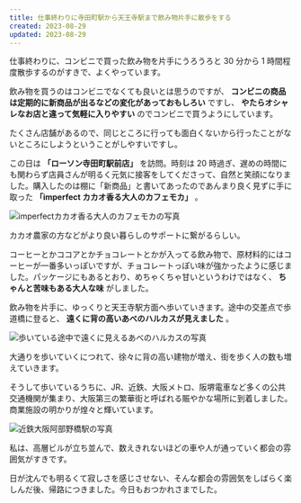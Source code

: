 ```yaml
---
title: 仕事終わりに寺田町駅から天王寺駅まで飲み物片手に散歩をする
created: 2023-08-29
updated: 2023-08-29
---
```


仕事終わりに、コンビニで買った飲み物を片手にうろうろと 30 分から 1 時間程度散歩するのがすきで、よくやっています。

飲み物を買うのはコンビニでなくても良いとは思うのですが、 **コンビニの商品は定期的に新商品が出るなどの変化があっておもしろい** ですし、 **やたらオシャレなお店と違って気軽に入りやすい** のでコンビニで買うようにしています。

たくさん店舗があるので、同じところに行っても面白くないから行ったことがないところにしようということがしやすいですし。

この日は **「ローソン寺田町駅前店」** を訪問。時刻は 20 時過ぎ、遅めの時間にも関わらず店員さんが明るく元気に接客をしてくださって、自然と笑顔になりました。購入したのは棚に「新商品」と書いてあったのであんまり良く見ずに手に取った **「imperfect カカオ香る大人のカフェモカ」** 。

![imperfectカカオ香る大人のカフェモカの写真](bf0d92d8-fbbd-4953-1a1c-c93c3e347d00)

カカオ農家の方などがより良い暮らしのサポートに繋がるらしい。

コーヒーとかココアとかチョコレートとかが入ってる飲み物で、原材料的にはコーヒーが一番多いっぽいですが、チョコレートっぽい味が強かったように感じました。パッケージにもあるとおり、めちゃくちゃ甘いというわけではなく、 **ちゃんと苦味もある大人な味** がしました。

飲み物を片手に、ゆっくりと天王寺駅方面へ歩いていきます。途中の交差点で歩道橋に登ると、 **遠くに背の高いあべのハルカスが見えました** 。

![歩いている途中で遠くに見えるあべのハルカスの写真](1cf1bbb1-fd9e-4ba7-2ef4-daa11d74c100)

大通りを歩いていくにつれて、徐々に背の高い建物が増え、街を歩く人の数も増えていきます。

そうして歩いているうちに、JR、近鉄、大阪メトロ、阪堺電車など多くの公共交通機関が集まり、大阪第三の繁華街と呼ばれる賑やかな場所に到着しました。商業施設の明かりが煌々と輝いています。

![近鉄大阪阿部野橋駅の写真](c375ebd0-1976-455d-f5fc-4a690baecb00)

私は、高層ビルが立ち並んで、数えきれないほどの車や人が通っていく都会の雰囲気がすきです。

日が沈んでも明るくて寂しさを感じさせない、そんな都会の雰囲気をしばらく楽しんだ後、帰路につきました。今日もおつかれさまでした。
